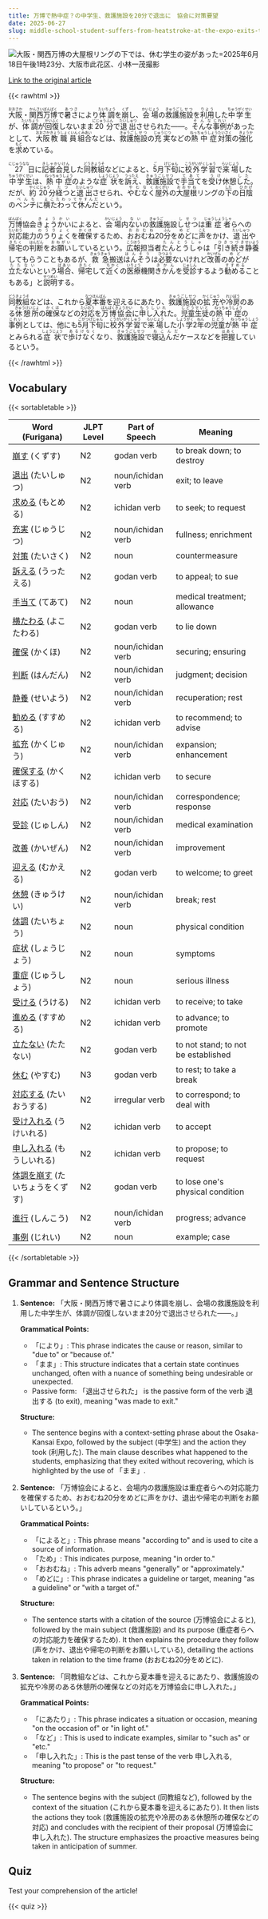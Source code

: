 ```yaml
---
title: 万博で熱中症？の中学生、救護施設を20分で退出に　協会に対策要望
date: 2025-06-27
slug: middle-school-student-suffers-from-heatstroke-at-the-expo-exits-the-medical-facility-in-20-minutes-requests-for-measures-made-to-the-association
---
```


![大阪・関西万博の大屋根リングの下では、休む学生の姿があった=2025年6月18日午後1時23分、大阪市此花区、小林一茂撮影](https://www.asahicom.jp/imgopt/img/50217a5634/comm_L/AS20250627003432.jpg "大阪・関西万博の大屋根リングの下では、休む学生の姿があった=2025年6月18日午後1時23分、大阪市此花区、小林一茂撮影")

[Link to the original article](https://asahi.com/articles/AST6W2RK9T6WPTIL001M.html?iref=comtop_7_04)

{{< rawhtml >}}
<p><ruby>大阪<rt>おおさか</rt></ruby>・<ruby>関西<rt>かんさい</rt></ruby><ruby>万博<rt>ばんぱく</rt></ruby>で<ruby>暑さ<rt>あつさ</rt></ruby>により<ruby>体調<rt>たいちょう</rt></ruby>を<ruby>崩<rt>くず</rt></ruby>し、<ruby>会場<rt>かいじょう</rt></ruby>の<ruby>救護<rt>きゅうご</rt></ruby><ruby>施設<rt>しせつ</rt></ruby>を<ruby>利用<rt>りよう</rt></ruby>した<ruby>中学生<rt>ちゅうがくせい</rt></ruby>が、<ruby>体調<rt>たいちょう</rt></ruby>が<ruby>回復<rt>かいふく</rt></ruby>しないまま<ruby>20<rt>にじゅう</rt></ruby><ruby>分<rt>ふん</rt></ruby>で<ruby>退出<rt>たいしゅつ</rt></ruby>させられた――。<ruby>そんな<rt>そんな</rt></ruby><ruby>事例<rt>じれい</rt></ruby>があったとして、<ruby>大阪<rt>おおさか</rt></ruby><ruby>教職員<rt>きょうしょくいん</rt></ruby><ruby>組合<rt>くみあい</rt></ruby>などは、<ruby>救護<rt>きゅうご</rt></ruby><ruby>施設<rt>しせつ</rt></ruby>の<ruby>充実<rt>じゅうじつ</rt></ruby>などの<ruby>熱中症<rt>ねっちゅうしょう</rt></ruby><ruby>対策<rt>たいさく</rt></ruby>の<ruby>強化<rt>きょうか</rt></ruby>を<ruby>求<rt>もと</rt></ruby>めている。</p>

<p><ruby>27<rt>にじゅうなな</rt></ruby>日に<ruby>記者会見<rt>きしゃかいけん</rt></ruby>した<ruby>同教組<rt>どうきょうそ</rt></ruby>などによると、<ruby>5<rt>ご</rt></ruby>月<ruby>下旬<rt>げじゅん</rt></ruby>に<ruby>校外学習<rt>こうがいがくしゅう</rt></ruby>で<ruby>来場<rt>らいじょう</rt></ruby>した<ruby>中学生<rt>ちゅうがくせい</rt></ruby>は、<ruby>熱中症<rt>ねっちゅうしょう</rt></ruby>のような<ruby>症状<rt>しょうじょう</rt></ruby>を<ruby>訴え<rt>うったえ</rt></ruby>、<ruby>救護施設<rt>きゅうごしせつ</rt></ruby>で<ruby>手当て<rt>てあて</rt></ruby>を<ruby>受け<rt>うけ</rt></ruby>休憩<ruby>した<rt>した</rt></ruby>。だが、<ruby>約<rt>やく</rt></ruby><ruby>20<rt>にじゅう</rt></ruby>分<ruby>経つ<rt>たつ</rt></ruby>と<ruby>退出<rt>たいしゅつ</rt></ruby>させられ、<ruby>やむなく<rt>やむなく</rt></ruby><ruby>屋外<rt>おくがい</rt></ruby>の<ruby>大屋根<rt>おおやね</rt></ruby>リングの<ruby>下<rt>した</rt></ruby>の<ruby>日陰<rt>ひかげ</rt></ruby>の<ruby>ベンチ<rt>べんち</rt></ruby>に<ruby>横たわって<rt>よこたわって</rt></ruby><ruby>休んだ<rt>やすんだ</rt></ruby>という。</p>

<p><ruby>万博<rt>ばんぱく</rt></ruby>協会<ruby>きょうかい<rt>きょうかい</rt></ruby>によると、<ruby>会場<rt>かいじょう</rt></ruby>内<ruby>ない<rt>ない</rt></ruby>の<ruby>救護<rt>きゅうご</rt></ruby>施設<ruby>しせつ<rt>しせつ</rt></ruby>は<ruby>重症者<rt>じゅうしょうしゃ</rt></ruby>らへの<ruby>対応<rt>たいおう</rt></ruby>能力<ruby>のうりょく<rt>のうりょく</rt></ruby>を<ruby>確保<rt>かくほ</rt></ruby>するため、<ruby>おおむね<rt>おおむね</rt></ruby>20<ruby>分<rt>ふん</rt></ruby>を<ruby>めど<rt>めど</rt></ruby>に<ruby>声<rt>こえ</rt></ruby>をかけ、<ruby>退出<rt>たいしゅつ</rt></ruby>や<ruby>帰宅<rt>きたく</rt></ruby>の<ruby>判断<rt>はんだん</rt></ruby>を<ruby>お願い<rt>おねがい</rt></ruby>しているという。<ruby>広報<rt>こうほう</rt></ruby>担当者<ruby>たんとうしゃ<rt>たんとうしゃ</rt></ruby>は「<ruby>引き続き<rt>ひきつづき</rt></ruby><ruby>静養<rt>せいよう</rt></ruby>してもらうこともあるが、<ruby>救急<rt>きゅうきゅう</rt></ruby>搬送<ruby>はんそう<rt>はんそう</rt></ruby>は<ruby>必要<rt>ひつよう</rt></ruby>ないけれど<ruby>改善<rt>かいぜん</rt></ruby>の<ruby>めど<rt>めど</rt></ruby>が<ruby>立たない<rt>たたない</rt></ruby>という<ruby>場合<rt>ばあい</rt></ruby>、<ruby>帰宅<rt>きたく</rt></ruby>して<ruby>近く<rt>ちかく</rt></ruby>の<ruby>医療<rt>いりょう</rt></ruby>機関<ruby>きかん<rt>きかん</rt></ruby>を<ruby>受診<rt>じゅしん</rt></ruby>するよう<ruby>勧める<rt>すすめる</rt></ruby>こともある」と<ruby>説明<rt>せつめい</rt></ruby>する。</p>

<p><ruby>同教組<rt>どうきょうそ</rt></ruby>などは、これから<ruby>夏本番<rt>なつほんばん</rt></ruby>を迎えるにあたり、<ruby>救護施設<rt>きゅうごしせつ</rt></ruby>の<ruby>拡充<rt>かくじゅう</rt></ruby>や<ruby>冷房<rt>れいぼう</rt></ruby>のある<ruby>休憩所<rt>きゅうけいじょ</rt></ruby>の<ruby>確保<rt>かくほ</rt></ruby>などの<ruby>対応<rt>たいおう</rt></ruby>を<ruby>万博協会<rt>ばんぱくきょうかい</rt></ruby>に<ruby>申し入れ<rt>もうしいれ</rt></ruby>た。<ruby>児童生徒<rt>じどうせいと</rt></ruby>の<ruby>熱中症<rt>ねっちゅうしょう</rt></ruby>の<ruby>事例<rt>じれい</rt></ruby>としては、他にも<ruby>5月<rt>ごがつ</rt></ruby><ruby>下旬<rt>げじゅん</rt></ruby>に<ruby>校外学習<rt>こうがいがくしゅう</rt></ruby>で<ruby>来場<rt>らいじょう</rt></ruby>した<ruby>小学<rt>しょうがく</rt></ruby>2<ruby>年<rt>ねん</rt></ruby>の<ruby>児童<rt>じどう</rt></ruby>が<ruby>熱中症<rt>ねっちゅうしょう</rt></ruby>とみられる<ruby>症状<rt>しょうじょう</rt></ruby>で<ruby>歩けなく<rt>あるけなく</rt></ruby>なり、<ruby>救護施設<rt>きゅうごしせつ</rt></ruby>で<ruby>寝込んだ<rt>ねこんだ</rt></ruby>ケースなどを<ruby>把握<rt>はあく</rt></ruby>しているという。</p>
{{< /rawhtml >}}

## Vocabulary


{{< sortabletable >}}

| Word (Furigana)       | JLPT Level | Part of Speech         | Meaning                          |
|-----------------------|------------|------------------------|----------------------------------|
|[崩す](https://jisho.org/search/%E5%B4%A9%E3%81%99) (くずす)| N2         | godan verb             | to break down; to destroy        |
|[退出](https://jisho.org/search/%E9%80%80%E5%87%BA) (たいしゅつ)| N2         | noun/ichidan verb      | exit; to leave                   |
|[求める](https://jisho.org/search/%E6%B1%82%E3%82%81%E3%82%8B) (もとめる)| N2         | ichidan verb           | to seek; to request              |
|[充実](https://jisho.org/search/%E5%85%85%E5%AE%9F) (じゅうじつ)| N2         | noun/ichidan verb      | fullness; enrichment              |
|[対策](https://jisho.org/search/%E5%AF%BE%E7%AD%96) (たいさく)| N2         | noun                   | countermeasure                   |
|[訴える](https://jisho.org/search/%E8%A8%B4%E3%81%88%E3%82%8B) (うったえる)| N2         | godan verb             | to appeal; to sue                |
|[手当て](https://jisho.org/search/%E6%89%8B%E5%BD%93%E3%81%A6) (てあて)| N2         | noun                   | medical treatment; allowance      |
|[横たわる](https://jisho.org/search/%E6%A8%AA%E3%81%9F%E3%82%8F%E3%82%8B) (よこたわる)| N2         | godan verb             | to lie down                      |
|[確保](https://jisho.org/search/%E7%A2%BA%E4%BF%9D) (かくほ)| N2         | noun/ichidan verb      | securing; ensuring               |
|[判断](https://jisho.org/search/%E5%88%A4%E6%96%AD) (はんだん)| N2         | noun/ichidan verb      | judgment; decision               |
|[静養](https://jisho.org/search/%E9%9D%99%E9%A4%8A) (せいよう)| N2         | noun/ichidan verb      | recuperation; rest               |
|[勧める](https://jisho.org/search/%E5%8B%A7%E3%82%81%E3%82%8B) (すすめる)| N2         | ichidan verb           | to recommend; to advise          |
|[拡充](https://jisho.org/search/%E6%8B%A1%E5%85%85) (かくじゅう)| N2         | noun/ichidan verb      | expansion; enhancement           |
|[確保する](https://jisho.org/search/%E7%A2%BA%E4%BF%9D%E3%81%99%E3%82%8B) (かくほする)| N2         | ichidan verb           | to secure                        |
|[対応](https://jisho.org/search/%E5%AF%BE%E5%BF%9C) (たいおう)| N2         | noun/ichidan verb      | correspondence; response         |
|[受診](https://jisho.org/search/%E5%8F%97%E8%A8%BA) (じゅしん)| N2         | noun/ichidan verb      | medical examination              |
|[改善](https://jisho.org/search/%E6%94%B9%E5%96%84) (かいぜん)| N2         | noun/ichidan verb      | improvement                       |
|[迎える](https://jisho.org/search/%E8%BF%8E%E3%81%88%E3%82%8B) (むかえる)| N2         | godan verb             | to welcome; to greet             |
|[休憩](https://jisho.org/search/%E4%BC%91%E6%86%A9) (きゅうけい)| N2         | noun/ichidan verb      | break; rest                      |
|[体調](https://jisho.org/search/%E4%BD%93%E8%AA%BF) (たいちょう)| N2         | noun                   | physical condition               |
|[症状](https://jisho.org/search/%E7%97%87%E7%8A%B6) (しょうじょう)| N2         | noun                   | symptoms                         |
|[重症](https://jisho.org/search/%E9%87%8D%E7%97%87) (じゅうしょう)| N2         | noun                   | serious illness                  |
|[受ける](https://jisho.org/search/%E5%8F%97%E3%81%91%E3%82%8B) (うける)| N2         | ichidan verb           | to receive; to take              |
|[進める](https://jisho.org/search/%E9%80%B2%E3%82%81%E3%82%8B) (すすめる)| N2         | ichidan verb           | to advance; to promote           |
|[立たない](https://jisho.org/search/%E7%AB%8B%E3%81%9F%E3%81%AA%E3%81%84) (たたない)| N2         | godan verb             | to not stand; to not be established |
|[休む](https://jisho.org/search/%E4%BC%91%E3%82%80) (やすむ)| N3         | godan verb             | to rest; to take a break         |
|[対応する](https://jisho.org/search/%E5%AF%BE%E5%BF%9C%E3%81%99%E3%82%8B) (たいおうする)| N2         | irregular verb         | to correspond; to deal with      |
|[受け入れる](https://jisho.org/search/%E5%8F%97%E3%81%91%E5%85%A5%E3%82%8C%E3%82%8B) (うけいれる)| N2         | ichidan verb           | to accept                        |
|[申し入れる](https://jisho.org/search/%E7%94%B3%E3%81%97%E5%85%A5%E3%82%8C%E3%82%8B) (もうしいれる)| N2     | ichidan verb           | to propose; to request           |
|[体調を崩す](https://jisho.org/search/%E4%BD%93%E8%AA%BF%E3%82%92%E5%B4%A9%E3%81%99) (たいちょうをくずす)| N2 | godan verb             | to lose one's physical condition  |
|[進行](https://jisho.org/search/%E9%80%B2%E8%A1%8C) (しんこう)| N2         | noun/ichidan verb      | progress; advance                |
|[事例](https://jisho.org/search/%E4%BA%8B%E4%BE%8B) (じれい)| N2         | noun                   | example; case                    |

{{< /sortabletable >}}


## Grammar and Sentence Structure

1. **Sentence:** 「大阪・関西万博で暑さにより体調を崩し、会場の救護施設を利用した中学生が、体調が回復しないまま20分で退出させられた――。」

   **Grammatical Points:**
   - 「により」: This phrase indicates the cause or reason, similar to "due to" or "because of."
   - 「まま」: This structure indicates that a certain state continues unchanged, often with a nuance of something being undesirable or unexpected.
   - Passive form: 「退出させられた」 is the passive form of the verb 退出する (to exit), meaning "was made to exit."

   **Structure:**
   - The sentence begins with a context-setting phrase about the Osaka-Kansai Expo, followed by the subject (中学生) and the action they took (利用した). The main clause describes what happened to the students, emphasizing that they exited without recovering, which is highlighted by the use of 「まま」.

2. **Sentence:** 「万博協会によると、会場内の救護施設は重症者らへの対応能力を確保するため、おおむね20分をめどに声をかけ、退出や帰宅の判断をお願いしているという。」

   **Grammatical Points:**
   - 「によると」: This phrase means "according to" and is used to cite a source of information.
   - 「ため」: This indicates purpose, meaning "in order to."
   - 「おおむね」: This adverb means "generally" or "approximately."
   - 「めどに」: This phrase indicates a guideline or target, meaning "as a guideline" or "with a target of."

   **Structure:**
   - The sentence starts with a citation of the source (万博協会によると), followed by the main subject (救護施設) and its purpose (重症者らへの対応能力を確保するため). It then explains the procedure they follow (声をかけ、退出や帰宅の判断をお願いしている), detailing the actions taken in relation to the time frame (おおむね20分をめどに).

3. **Sentence:** 「同教組などは、これから夏本番を迎えるにあたり、救護施設の拡充や冷房のある休憩所の確保などの対応を万博協会に申し入れた。」

   **Grammatical Points:**
   - 「にあたり」: This phrase indicates a situation or occasion, meaning "on the occasion of" or "in light of."
   - 「など」: This is used to indicate examples, similar to "such as" or "etc."
   - 「申し入れた」: This is the past tense of the verb 申し入れる, meaning "to propose" or "to request."

   **Structure:**
   - The sentence begins with the subject (同教組など), followed by the context of the situation (これから夏本番を迎えるにあたり). It then lists the actions they took (救護施設の拡充や冷房のある休憩所の確保などの対応) and concludes with the recipient of their proposal (万博協会に申し入れた). The structure emphasizes the proactive measures being taken in anticipation of summer.

## Quiz

Test your comprehension of the article!

{{< quiz >}}